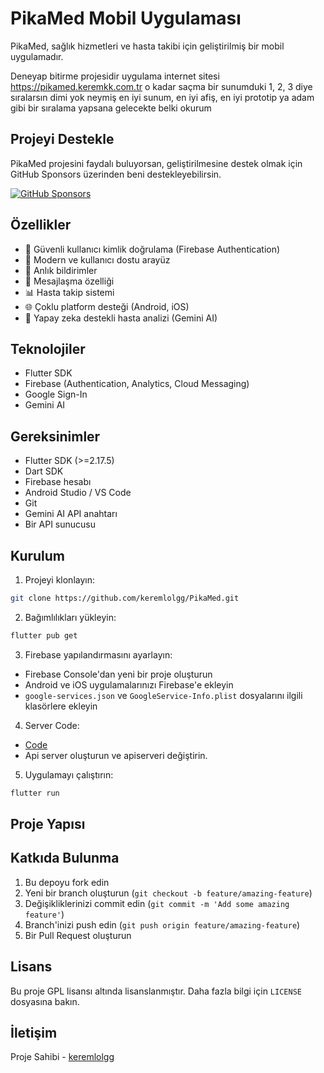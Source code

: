 # PikaMed Mobil Uygulaması

PikaMed, sağlık hizmetleri ve hasta takibi için geliştirilmiş bir mobil uygulamadır.

Deneyap bitirme projesidir
uygulama internet sitesi https://pikamed.keremkk.com.tr
o kadar saçma bir sunumduki 1, 2, 3 diye sıralarsın dimi
yok neymiş en iyi sunum, en iyi afiş, en iyi prototip
ya adam gibi bir sıralama yapsana
gelecekte belki okurum

## Projeyi Destekle

PikaMed projesini faydalı buluyorsan, geliştirilmesine destek olmak için GitHub Sponsors üzerinden beni destekleyebilirsin.

[![GitHub Sponsors](https://img.shields.io/badge/Destekle-GitHub-green?logo=github)](https://github.com/sponsors/KeremKuyucu)

## Özellikler

- 🔐 Güvenli kullanıcı kimlik doğrulama (Firebase Authentication)
- 📱 Modern ve kullanıcı dostu arayüz
- 🔔 Anlık bildirimler
- 💬 Mesajlaşma özelliği
- 📊 Hasta takip sistemi
- 🌐 Çoklu platform desteği (Android, iOS)
- 🤖 Yapay zeka destekli hasta analizi (Gemini AI)

## Teknolojiler

- Flutter SDK
- Firebase (Authentication, Analytics, Cloud Messaging)
- Google Sign-In
- Gemini AI

## Gereksinimler

- Flutter SDK (>=2.17.5)
- Dart SDK
- Firebase hesabı
- Android Studio / VS Code
- Git
- Gemini AI API anahtarı
- Bir API sunucusu

## Kurulum

1. Projeyi klonlayın:
```bash
git clone https://github.com/keremlolgg/PikaMed.git
```

2. Bağımlılıkları yükleyin:
```bash
flutter pub get
```

3. Firebase yapılandırmasını ayarlayın:
- Firebase Console'dan yeni bir proje oluşturun
- Android ve iOS uygulamalarınızı Firebase'e ekleyin
- `google-services.json` ve `GoogleService-Info.plist` dosyalarını ilgili klasörlere ekleyin

4. Server Code:
- [Code](https://glitch.com/edit/#!/keremkk?path=routes/pikamed.js)
- Api server oluşturun ve apiserveri değiştirin.

5. Uygulamayı çalıştırın:

```bash
flutter run
```

## Proje Yapısı


## Katkıda Bulunma

1. Bu depoyu fork edin
2. Yeni bir branch oluşturun (`git checkout -b feature/amazing-feature`)
3. Değişikliklerinizi commit edin (`git commit -m 'Add some amazing feature'`)
4. Branch'inizi push edin (`git push origin feature/amazing-feature`)
5. Bir Pull Request oluşturun

## Lisans

Bu proje GPL lisansı altında lisanslanmıştır. Daha fazla bilgi için `LICENSE` dosyasına bakın.

## İletişim

Proje Sahibi - [keremlolgg](https://keremkk.can.re)
